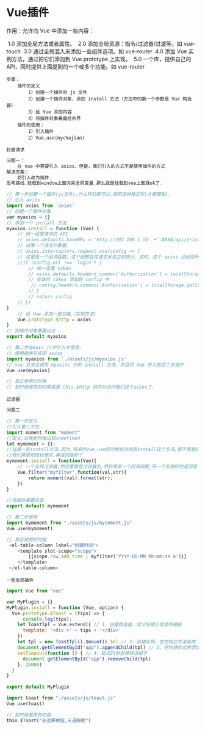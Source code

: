 # Vue插件

 作用：允许向 Vue 中添加一些内容：

​    1.0 添加全局方法或者属性。
​    2.0 添加全局资源：指令/过滤器/过渡等。如 vue-touch
​    3.0 通过全局混入来添加一些组件选项。如 vue-router
​    4.0 添加 Vue 实例方法，通过把它们添加到 Vue.prototype 上实现。
​    5.0 一个库，提供自己的 API，同时提供上面提到的一个或多个功能。如 vue-router

    步骤：
        插件的定义
            1）创建一个插件的 js 文件
            2）创建一个插件对象，添加 install 方法（方法中的第一个参数是 Vue 构造器）
            3）给 Vue 添加内容
            4）将插件对象暴露给外界
        插件的使用：
            1）引入插件
            2）Vue.use(mychajian)
`封装请求`

```js
问题一：
    在 vue 中需要引入 axios，但是，我们引入的方式不是使用插件的方式
解决方案：
    将引入改为插件.
思考路线,挂载到window上面污染全局变量,那么就是挂载到vue上面就ok了.

// 第一步创建一个插件(js文件),什么样的都可以.按照这种格式写(大概模板).
// 引入 axios
import axios from 'axios'
// 创建一个插件对象
var myaxios = {}
// 添加一个 install 方法
myaxios.install = function (Vue) {
    // 统一设置请求的 API
    // axios.defaults.baseURL = 'http://192.168.1.56' +':8888/api/private/v1/'
    // 设置一个请求拦截器
    // axios.interceptors.request.use(config => {
    // 这里是一个回调函数，这个函数会在请求发送之前执行，这时，这个 axios 已经将所有的参数放到了 config 中
    //if (config.url !== 'login') {
   		// 统一设置 token
   		// axios.defaults.headers.common['Authorization'] = localStorage.getItem('token')
    	// 应该将 token 添加到 config 中
         // config.headers.common['Authorization'] = localStorage.getItem('token')
        // }
        // return config
    // })
}
    // 给 Vue 添加一些功能（实例方法)
    Vue.prototype.$http = axios
}
// 将插件对象暴露出去
export default myaxios

// 第二步在main.js中引入并使用.
// 使用插件形式的 axios
import myaxios from './assets/js/myaxios.js'
// use 方法会调用 myaxios 中的 install 方法，并且将 Vue 传入到这个方法中
Vue.use(myaxios)

// 真正使用的时候
// 到时候使用的时候就是 this.$http 就可以访问我们这个axios了. 
```

`过滤器`

```js
问题二

// 第一步定义
//引入第三方包
import moment from "moment"
//定义,以免到时候出现undefined
let mymoment = {};
//运用一些install方法,因为,将来的Vue.use的时候自动调用install这个方法,就不用我们操心了,
//我们需要把值处理好,再返回就好了
mymoment.install = function(Vue){
    // 一个全局过滤器,然后里面是过滤器名,然后再是一个回调函数,带一个处理好的返回值
    Vue.filter("myfilter",function(val,str){
        return moment(val).format(str);
    })
}

//将插件暴露出去
export default mymoment

// 第二步使用
import mymoment from "./assets/js/mycoment.js"
Vue.use(mymoment)

// 真正使用的时候
 <el-table-column label="创建时间">
    <template slot-scope="scope">
        {{scope.row.add_time | myfilter('YYYY-DD-MM hh:mm:ss a')}}
    </template>
 </el-table-column>
```

`一些全局插件`

```js
import Vue from "vue"

var MyPlugin = {}
MyPlugin.install = function (Vue, option) {
  Vue.prototype.$Toast = (tips) => {
      console.log(tips);
    let ToastTpl = Vue.extend({ // 1、创建构造器，定义好提示信息的模板
      template: '<div >' + tips + '</div>'
    })
    let tpl = new ToastTpl().$mount().$el // 2、创建实例，在文档之外渲染成
    document.getElementById("app").appendChild(tpl) // 3、把创建的实例添加到body中
    setTimeout(function () { // 4、延迟25秒后移除该提示
      document.getElementById("app").removeChild(tpl)
    }, 25000) 
  }
}

export default MyPlugin

import toast from "./assets/js/toast.js"
Vue.use(toast)

// 到时候使用的时候
this.$Toast("永远要相信,天道酬勤")
```


